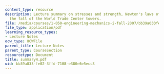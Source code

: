 ```yaml
---
content_type: resource
description: Lecture summary on stresses and strength, Newton's laws of motion, and
  the fall of the World Trade Center towers.
file: /media/courses/1-050-engineering-mechanics-i-fall-2007/bb39a033fe023ffd7108e380e6e5ecc3_summary4.pdf
file_type: application/pdf
learning_resource_types:
- Lecture Notes
ocw_type: OCWFile
parent_title: Lecture Notes
parent_type: CourseSection
resourcetype: Document
title: summary4.pdf
uid: bb39a033-fe02-3ffd-7108-e380e6e5ecc3
---
```

